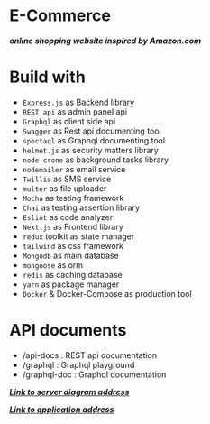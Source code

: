 # E-Commerce
**_**online shopping website inspired by Amazon.com**_** 

# Build with
* `Express.js` as Backend library
* `REST api` as admin panel api
* `Graphql` as client side api
* `Swagger` as Rest api documenting tool
* `spectaql` as Graphql documenting tool
* `helmet.js` as security matters library
* `node-crone` as background tasks library
* `nodemailer` as email service
* `Twillio` as SMS service
* `multer` as file uploader
* `Mocha` as testing framework
* `Chai` as testing assertion library
* `Eslint` as code analyzer 
* `Next.js` as Frontend library
* `redux` toolkit as state manager
* `tailwind` as css framework
* `Mongodb` as main database 
* `mongoose` as orm
* `redis` as caching database
* `yarn` as package manager
* `Docker` & Docker-Compose as production tool

# API documents

* /api-docs : REST api documentation
* /graphql : Graphql playground 
* /graphql-doc : Graphql documentation 

**_[Link to server diagram address](https://www.yworks.com/yed-live/?file=https://gist.githubusercontent.com/DaYeezus/e634a92ca28f9b23a035844b750d0a80/raw/9b569df830c2e57a0a4f2f7f3f8e6a40f6feda2b/server-diagram)_**

**_[Link to application address]()_**
